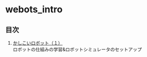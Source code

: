 # webots_intro

## 目次

1. [かしこいロボット（１）](./かしこいロボット（１）/第1回授業資料.md)  
    ロボットの仕組みの学習&ロボットシミュレータのセットアップ


<!-- ロボットの仕組みの学習&ロボットシミュレータのセットアップ
モータの仕組みの学習、モータの演習
センサの仕組みの学習、センサの演習
かしこい動作のプログラミング演習
オリジナルロボットの設計・制作・プログラミング
オリジナルロボットの試験・調整 -->